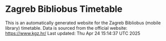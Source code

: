 # Zagreb Bibliobus Timetable
This is an automatically generated website for the Zagreb Bibliobus (mobile library) timetable.
Data is sourced from the official website: https://www.kgz.hr/
Last updated: Thu Apr 24 15:14:37 UTC 2025
